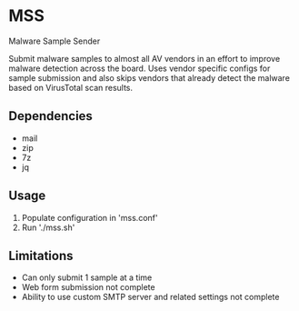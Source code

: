 # MSS
Malware Sample Sender

Submit malware samples to almost all AV vendors in an effort to improve malware detection across the board.
Uses vendor specific configs for sample submission and also skips vendors that already detect the malware based on VirusTotal scan results.

## Dependencies
* mail
* zip
* 7z
* jq

## Usage
1. Populate configuration in 'mss.conf'
2. Run './mss.sh'

## Limitations
* Can only submit 1 sample at a time
* Web form submission not complete
* Ability to use custom SMTP server and related settings not complete